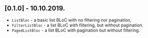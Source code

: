 ## [0.1.0] - 10.10.2019.

* `ListBloc` - a basic list BLoC with no filtering nor pagination,
* `FilterListBloc` - a list BLoC with filtering, but without pagination.
* `PagedListBloc` - a list BLoC with pagination but without filtering.
